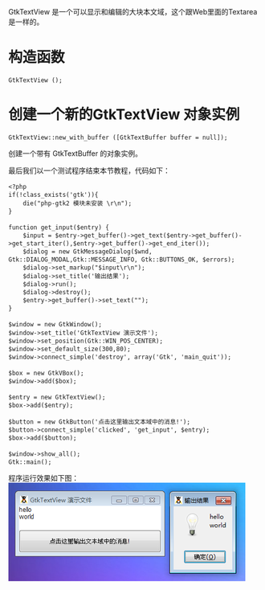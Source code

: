 GtkTextView 是一个可以显示和编辑的大块本文域，这个跟Web里面的Textarea 是一样的。

# 构造函数
~~~
GtkTextView ();   
~~~

# 创建一个新的GtkTextView 对象实例
~~~
GtkTextView::new_with_buffer ([GtkTextBuffer buffer = null]);   
~~~

创建一个带有 GtkTextBuffer 的对象实例。

最后我们以一个测试程序结束本节教程，代码如下：
~~~
<?php       
if(!class_exists('gtk')){       
    die("php-gtk2 模块未安装 \r\n"); 
}   
  
function get_input($entry) {   
    $input = $entry->get_buffer()->get_text($entry->get_buffer()->get_start_iter(),$entry->get_buffer()->get_end_iter());   
    $dialog = new GtkMessageDialog($wnd, Gtk::DIALOG_MODAL,Gtk::MESSAGE_INFO, Gtk::BUTTONS_OK, $errors);   
    $dialog->set_markup("$input\r\n");      
    $dialog->set_title('输出结果');   
    $dialog->run();      
    $dialog->destroy();   
    $entry->get_buffer()->set_text("");   
}   
  
$window = new GtkWindow();   
$window->set_title('GtkTextView 演示文件');   
$window->set_position(Gtk::WIN_POS_CENTER);   
$window->set_default_size(300,80);   
$window->connect_simple('destroy', array('Gtk', 'main_quit'));   
  
$box = new GtkVBox();   
$window->add($box);   
  
$entry = new GtkTextView();   
$box->add($entry);   
  
$button = new GtkButton('点击这里输出文本域中的消息!');   
$button->connect_simple('clicked', 'get_input', $entry);   
$box->add($button);   
  
$window->show_all();   
Gtk::main();
~~~  

程序运行效果如下图：
![](image/screenshot_1482557519581.png)